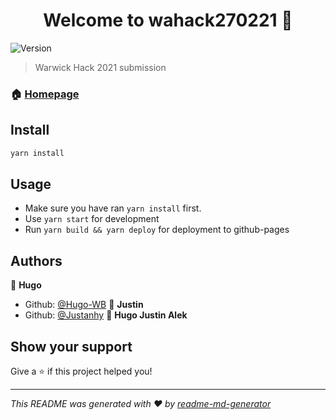 <h1 align="center">Welcome to wahack270221 👋</h1>
<p>
  <img alt="Version" src="https://img.shields.io/badge/version-0.1.0-blue.svg?cacheSeconds=2592000" />
</p>

> Warwick Hack 2021 submission

### 🏠 [Homepage](https://warwickhackajhl.github.io/wahack270221/)

## Install

```sh
yarn install
```

## Usage

- Make sure you have ran `yarn install` first.
- Use `yarn start` for development
- Run `yarn build && yarn deploy` for deployment to github-pages


## Authors

👤 **Hugo**

- Github: [@Hugo-WB](https://github.com/Hugo-WB)
  👤 **Justin**
- Github: [@Justanhy](https://github.com/Justanhy)
  👤 **Hugo Justin Alek**

## Show your support

Give a ⭐️ if this project helped you!

---

_This README was generated with ❤️ by [readme-md-generator](https://github.com/kefranabg/readme-md-generator)_
